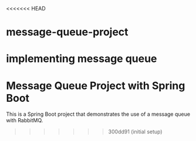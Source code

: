 <<<<<<< HEAD
# message-queue-project
implementing message queue
=======
# Message Queue Project with Spring Boot
This is a Spring Boot project that demonstrates the use of a message queue with RabbitMQ.
>>>>>>> 300dd91 (initial setup)
